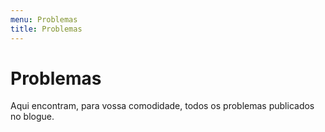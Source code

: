 ```yaml
---
menu: Problemas
title: Problemas
---
```


# Problemas

Aqui encontram, para vossa comodidade, todos os problemas publicados no blogue.